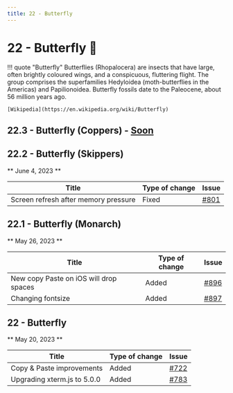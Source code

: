 ```yaml
---
title: 22 - Butterfly
---
```

# 22 - Butterfly :butterfly:
!!! quote "Butterfly"
    Butterflies (Rhopalocera) are insects that have large, often brightly coloured wings, and a conspicuous, fluttering flight. The group comprises the superfamilies Hedyloidea (moth-butterflies in the Americas) and Papilionoidea. Butterfly fossils date to the Paleocene, about 56 million years ago.

    [Wikipedia](https://en.wikipedia.org/wiki/Butterfly)

## 22.3 - Butterfly (Coppers) - [Soon](https://webssh.net/documentation/becoming-external-tester/)

## 22.2 - Butterfly (Skippers)
** June 4, 2023 **

| Title | Type of change | Issue |
| --- | --- | --- |
| Screen refresh after memory pressure | Fixed | [#801](https://github.com/isontheline/pro.webssh.net/issues/801) |

## 22.1 - Butterfly (Monarch)
** May 26, 2023 **

| Title | Type of change | Issue |
| --- | --- | --- |
| New copy Paste on iOS will drop spaces | Added | [#896](https://github.com/isontheline/pro.webssh.net/issues/896) |
| Changing fontsize | Added | [#897](https://github.com/isontheline/pro.webssh.net/issues/897) |

## 22 - Butterfly
** May 20, 2023 **

| Title | Type of change | Issue |
| --- | --- | --- |
| Copy & Paste improvements | Added | [#722](https://github.com/isontheline/pro.webssh.net/issues/722) |
| Upgrading xterm.js to 5.0.0 | Added | [#783](https://github.com/isontheline/pro.webssh.net/issues/783) |
